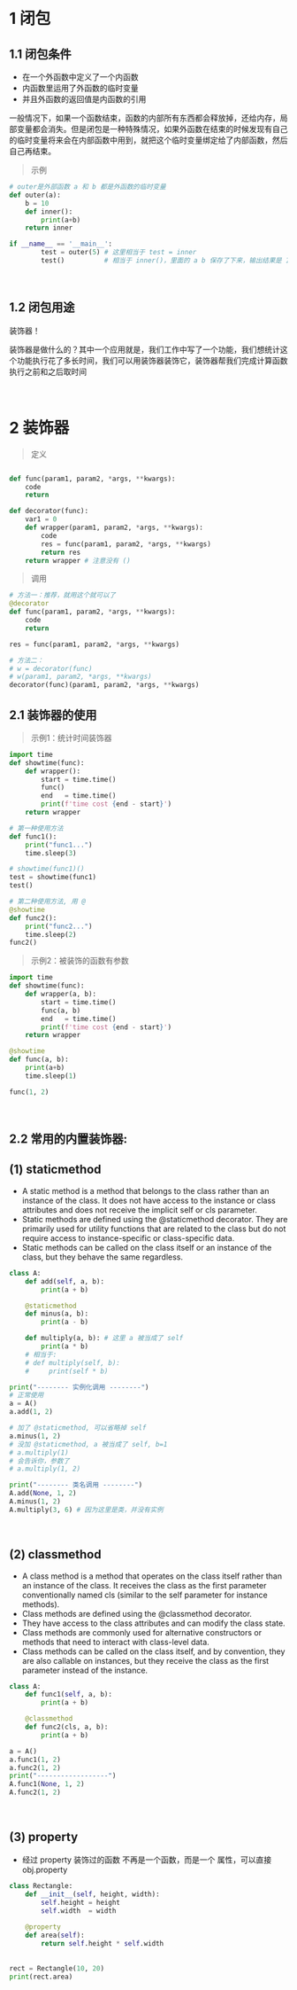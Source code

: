 
&emsp;
# 1 闭包

## 1.1 闭包条件
- 在一个外函数中定义了一个内函数
- 内函数里运用了外函数的临时变量
- 并且外函数的返回值是内函数的引用

一般情况下，如果一个函数结束，函数的内部所有东西都会释放掉，还给内存，局部变量都会消失。但是闭包是一种特殊情况，如果外函数在结束的时候发现有自己的临时变量将来会在内部函数中用到，就把这个临时变量绑定给了内部函数，然后自己再结束。

>示例
```python
# outer是外部函数 a 和 b 都是外函数的临时变量
def outer(a):
    b = 10
    def inner():
        print(a+b)
    return inner

if __name__ == '__main__':
        test = outer(5) # 这里相当于 test = inner
        test()          # 相当于 inner()，里面的 a b 保存了下来，输出结果是 15
```

&emsp;
## 1.2 闭包用途
装饰器！

装饰器是做什么的？其中一个应用就是，我们工作中写了一个功能，我们想统计这个功能执行花了多长时间，我们可以用装饰器装饰它，装饰器帮我们完成计算函数执行之前和之后取时间

&emsp;
# 2 装饰器
>定义
```py

def func(param1, param2, *args, **kwargs):
    code
    return 

def decorator(func):
    var1 = 0
    def wrapper(param1, param2, *args, **kwargs):
        code
        res = func(param1, param2, *args, **kwargs)
        return res
    return wrapper # 注意没有 ()

```

>调用
```py
# 方法一：推荐，就用这个就可以了
@decorator
def func(param1, param2, *args, **kwargs):
    code
    return 

res = func(param1, param2, *args, **kwargs)

# 方法二：
# w = decorator(func)
# w(param1, param2, *args, **kwargs)
decorator(func)(param1, param2, *args, **kwargs)
```

## 2.1 装饰器的使用
>示例1：统计时间装饰器
```python
import time
def showtime(func):
    def wrapper():
        start = time.time()
        func()
        end   = time.time()
        print(f'time cost {end - start}')
    return wrapper

# 第一种使用方法
def func1():
    print("func1...")
    time.sleep(3)

# showtime(func1)()
test = showtime(func1)
test()

# 第二种使用方法, 用 @
@showtime
def func2():
    print("func2...")
    time.sleep(2)
func2()
```


>示例2：被装饰的函数有参数
```python
import time
def showtime(func):
    def wrapper(a, b):
        start = time.time()
        func(a, b)
        end   = time.time()
        print(f'time cost {end - start}')
    return wrapper

@showtime
def func(a, b):
    print(a+b)
    time.sleep(1)

func(1, 2)
```
&emsp;
## 2.2 常用的内置装饰器:
## (1) staticmethod
- A static method is a method that belongs to the class rather than an instance of the class. It does not have access to the instance or class attributes and does not receive the implicit self or cls parameter.
- Static methods are defined using the @staticmethod decorator.
They are primarily used for utility functions that are related to the class but do not require access to instance-specific or class-specific data.
- Static methods can be called on the class itself or an instance of the class, but they behave the same regardless.
```python
class A:
    def add(self, a, b):
        print(a + b)

    @staticmethod
    def minus(a, b):
        print(a - b)

    def multiply(a, b): # 这里 a 被当成了 self
        print(a * b)
    # 相当于: 
    # def multiply(self, b): 
    #     print(self * b)

print("-------- 实例化调用 --------")
# 正常使用
a = A()
a.add(1, 2)

# 加了 @staticmethod, 可以省略掉 self
a.minus(1, 2)
# 没加 @staticmethod, a 被当成了 self, b=1
# a.multiply(1) 
# 会告诉你，参数了
# a.multiply(1, 2) 

print("-------- 类名调用 --------")
A.add(None, 1, 2)
A.minus(1, 2)
A.multiply(3, 6) # 因为这里是类，并没有实例
```

&emsp;
## (2) classmethod
- A class method is a method that operates on the class itself rather than an instance of the class. It receives the class as the first parameter conventionally named cls (similar to the self parameter for instance methods).
- Class methods are defined using the @classmethod decorator.
- They have access to the class attributes and can modify the class state.
- Class methods are commonly used for alternative constructors or methods that need to interact with class-level data.
- Class methods can be called on the class itself, and by convention, they are also callable on instances, but they receive the class as the first parameter instead of the instance.

```python
class A:
    def func1(self, a, b):
        print(a + b)

    @classmethod
    def func2(cls, a, b):
        print(a + b)

a = A()
a.func1(1, 2)
a.func2(1, 2)
print("------------------")
A.func1(None, 1, 2)
A.func2(1, 2)
```

&emsp;
## (3) property
- 经过 property 装饰过的函数 不再是一个函数，而是一个 属性，可以直接 obj.property
```python
class Rectangle:
    def __init__(self, height, width):
        self.height = height
        self.width  = width
    
    @property
    def area(self):
        return self.height * self.width
    
    
rect = Rectangle(10, 20)
print(rect.area)
```

